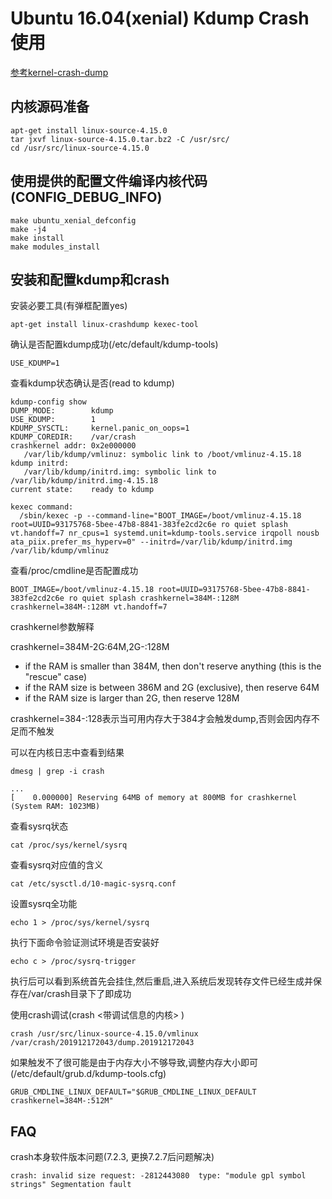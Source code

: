 # Ubuntu 16.04(xenial) Kdump Crash使用

[参考kernel-crash-dump](https://help.ubuntu.com/lts/serverguide/kernel-crash-dump.html)

## 内核源码准备

	apt-get install linux-source-4.15.0
	tar jxvf linux-source-4.15.0.tar.bz2 -C /usr/src/
	cd /usr/src/linux-source-4.15.0

## 使用提供的配置文件编译内核代码(CONFIG_DEBUG_INFO)

	make ubuntu_xenial_defconfig
	make -j4
	make install
	make modules_install

## 安装和配置kdump和crash

安装必要工具(有弹框配置yes)

	apt-get install linux-crashdump kexec-tool

确认是否配置kdump成功(/etc/default/kdump-tools)

	USE_KDUMP=1

查看kdump状态确认是否(read to kdump)

	kdump-config show
	DUMP_MODE:        kdump
	USE_KDUMP:        1
	KDUMP_SYSCTL:     kernel.panic_on_oops=1
	KDUMP_COREDIR:    /var/crash
	crashkernel addr: 0x2e000000
	   /var/lib/kdump/vmlinuz: symbolic link to /boot/vmlinuz-4.15.18
	kdump initrd:
	   /var/lib/kdump/initrd.img: symbolic link to /var/lib/kdump/initrd.img-4.15.18
	current state:    ready to kdump

	kexec command:
	  /sbin/kexec -p --command-line="BOOT_IMAGE=/boot/vmlinuz-4.15.18 root=UUID=93175768-5bee-47b8-8841-383fe2cd2c6e ro quiet splash vt.handoff=7 nr_cpus=1 systemd.unit=kdump-tools.service irqpoll nousb ata_piix.prefer_ms_hyperv=0" --initrd=/var/lib/kdump/initrd.img /var/lib/kdump/vmlinuz

查看/proc/cmdline是否配置成功

	BOOT_IMAGE=/boot/vmlinuz-4.15.18 root=UUID=93175768-5bee-47b8-8841-383fe2cd2c6e ro quiet splash crashkernel=384M-:128M crashkernel=384M-:128M vt.handoff=7

crashkernel参数解释

crashkernel=384M-2G:64M,2G-:128M

- if the RAM is smaller than 384M, then don't reserve anything (this is the "rescue" case)
- if the RAM size is between 386M and 2G (exclusive), then reserve 64M
- if the RAM size is larger than 2G, then reserve 128M

crashkernel=384-:128表示当可用内存大于384才会触发dump,否则会因内存不足而不触发

可以在内核日志中查看到结果

	dmesg | grep -i crash

	...
	[    0.000000] Reserving 64MB of memory at 800MB for crashkernel (System RAM: 1023MB)


查看sysrq状态

	cat /proc/sys/kernel/sysrq

查看sysrq对应值的含义

	cat /etc/sysctl.d/10-magic-sysrq.conf

设置sysrq全功能

	echo 1 > /proc/sys/kernel/sysrq

执行下面命令验证测试环境是否安装好

	echo c > /proc/sysrq-trigger

执行后可以看到系统首先会挂住,然后重启,进入系统后发现转存文件已经生成并保存在/var/crash目录下了即成功

使用crash调试(crash <带调试信息的内核> <dump file>)

	crash /usr/src/linux-source-4.15.0/vmlinux /var/crash/201912172043/dump.201912172043

如果触发不了很可能是由于内存大小不够导致,调整内存大小即可(/etc/default/grub.d/kdump-tools.cfg)

	GRUB_CMDLINE_LINUX_DEFAULT="$GRUB_CMDLINE_LINUX_DEFAULT crashkernel=384M-:512M"

## FAQ

crash本身软件版本问题(7.2.3, 更换7.2.7后问题解决)

	crash: invalid size request: -2812443080  type: "module gpl symbol strings" Segmentation fault
